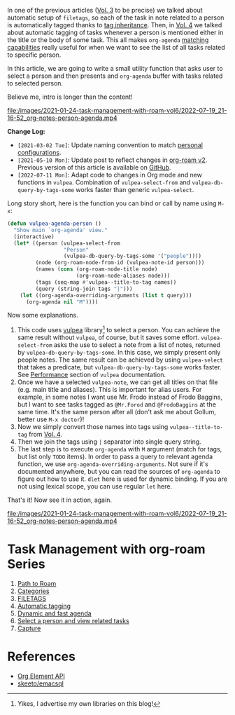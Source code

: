 In one of the previous articles ([Vol. 3](/posts/2020-06-25-task-management-with-roam-vol3) to be precise) we talked about automatic setup of `filetags`, so each of the task in note related to a person is automatically tagged thanks to [tag inheritance](https://orgmode.org/manual/Tag-Inheritance.html). Then, in [Vol. 4](/posts/2020-07-07-task-management-with-roam-vol4) we talked about automatic tagging of tasks whenever a person is mentioned either in the title or the body of some task. This all makes `org-agenda` [matching capabilities](https://orgmode.org/manual/Matching-tags-and-properties.html#Matching-tags-and-properties) really useful for when we want to see the list of all tasks related to specific person.

In this article, we are going to write a small utility function that asks user to select a person and then presents and `org-agenda` buffer with tasks related to selected person.

Believe me, intro is longer than the content!

[file:/images/2021-01-24-task-management-with-roam-vol6/2022-07-19_21-16-52_org-notes-person-agenda.mp4](/images/2021-01-24-task-management-with-roam-vol6/2022-07-19_21-16-52_org-notes-person-agenda.mp4)

**Change Log:**

- `[2021-03-02 Tue]`: Update naming convention to match [personal configurations](https://github.com/d12frosted/environment/tree/master/emacs).
- `[2021-05-10 Mon]`: Update post to reflect changes in [org-roam v2](https://github.com/org-roam/org-roam/pull/1401). Previous version of this article is available on [GitHub](https://github.com/d12frosted/d12frosted.io/blob/c16870cab6ebbaafdf73c7c3589abbd27c20ac52/posts/2021-01-24-task-management-with-roam-vol6.org).
- `[2022-07-11 Mon]`: Adapt code to changes in Org mode and new functions in `vulpea`. Combination of `vulpea-select-from` and `vulpea-db-query-by-tags-some` works faster than generic `vulpea-select`.

<!--more-->

Long story short, here is the function you can bind or call by name using `M-x`:

``` commonlisp
(defun vulpea-agenda-person ()
  "Show main `org-agenda' view."
  (interactive)
  (let* ((person (vulpea-select-from
                  "Person"
                  (vulpea-db-query-by-tags-some '("people"))))
         (node (org-roam-node-from-id (vulpea-note-id person)))
         (names (cons (org-roam-node-title node)
                      (org-roam-node-aliases node)))
         (tags (seq-map #'vulpea--title-to-tag names))
         (query (string-join tags "|")))
    (let ((org-agenda-overriding-arguments (list t query)))
      (org-agenda nil "M"))))
```

Now some explanations.

1.  This code uses [vulpea](https://github.com/d12frosted/vulpea) library[^1] to select a person. You can achieve the same result without `vulpea`, of course, but it saves some effort. `vulpea-select-from` asks the use to select a note from a list of notes, returned by `vulpea-db-query-by-tags-some`. In this case, we simply present only people notes. The same result can be achieved by using `vulpea-select` that takes a predicate, but `vulpea-db-query-by-tags-some` works faster. See [Performance](https://github.com/d12frosted/vulpea#orgb0b2734) section of `vulpea` documentation.
2.  Once we have a selected `vulpea-note`, we can get all titles on that file (e.g. main title and aliases). This is important for alias users. For example, in some notes I want use Mr. Frodo instead of Frodo Baggins, but I want to see tasks tagged as `@Mr.Forod` and `@FrodoBaggins` at the same time. It's the same person after all (don't ask me about Gollum, better use `M-x doctor`)!
3.  Now we simply convert those names into tags using `vulpea--title-to-tag` from [Vol. 4](/posts/2020-07-07-task-management-with-roam-vol4).
4.  Then we join the tags using `|` separator into single query string.
5.  The last step is to execute `org-agenda` with `M` argument (match for tags, but list only `TODO` items). In order to pass a query to relevant agenda function, we use `org-agenda-overriding-arguments`. Not sure if it's documented anywhere, but you can read the sources of `org-agenda` to figure out how to use it. `dlet` here is used for dynamic binding. If you are not using lexical scope, you can use regular `let` here.

That's it! Now see it in action, again.

[file:/images/2021-01-24-task-management-with-roam-vol6/2022-07-19_21-16-52_org-notes-person-agenda.mp4](/images/2021-01-24-task-management-with-roam-vol6/2022-07-19_21-16-52_org-notes-person-agenda.mp4)

# Task Management with org-roam Series

1.  [Path to Roam](/posts/2020-06-23-task-management-with-roam-vol1)
2.  [Categories](/posts/2020-06-24-task-management-with-roam-vol2)
3.  [FILETAGS](/posts/2020-06-25-task-management-with-roam-vol3)
4.  [Automatic tagging](/posts/2020-07-07-task-management-with-roam-vol4)
5.  [Dynamic and fast agenda](/posts/2021-01-16-task-management-with-roam-vol5)
6.  [Select a person and view related tasks](/posts/2021-01-24-task-management-with-roam-vol6)
7.  [Capture](/posts/2021-05-21-task-management-with-roam-vol7)

# References

- [Org Element API](https://orgmode.org/worg/dev/org-element-api.html)
- [skeeto/emacsql](https://github.com/skeeto/emacsql)

[^1]: Yikes, I advertise my own libraries on this blog!
